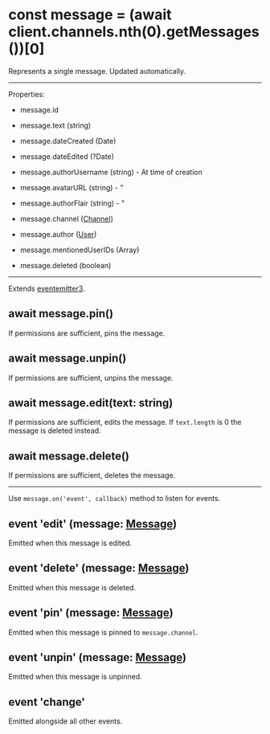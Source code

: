 # const message = (await client.channels.nth(0).getMessages())[0]
Represents a single message. Updated automatically.

---

Properties:

* message.id
* message.text (string)

* message.dateCreated (Date)
* message.dateEdited (?Date)

* message.authorUsername (string) - At time of creation
* message.avatarURL (string) - "
* message.authorFlair (string) - "

* message.channel ([Channel](channel.md))
* message.author ([User](user.md))
* message.mentionedUserIDs (Array<String>)

* message.deleted (boolean)

---

Extends [eventemitter3](https://npm.im/eventemitter3).

## await message.pin()
If permissions are sufficient, pins the message.

## await message.unpin()
If permissions are sufficient, unpins the message.

## await message.edit(text: string)
If permissions are sufficient, edits the message. If `text.length` is 0 the message is deleted instead.

## await message.delete()
If permissions are sufficient, deletes the message.

---

Use `message.on('event', callback)` method to listen for events.

## event 'edit' (message: [Message](message.md))
Emitted when this message is edited.

## event 'delete' (message: [Message](message.md))
Emitted when this message is deleted.

## event 'pin' (message: [Message](message.md))
Emitted when this message is pinned to `message.channel`.

## event 'unpin' (message: [Message](message.md))
Emitted when this message is unpinned.

## event 'change'
Emitted alongside all other events.
